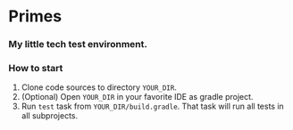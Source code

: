 # Primes 
### My little tech test environment.

### How to start
1. Clone code sources to directory `YOUR_DIR`.
2. (Optional) Open `YOUR_DIR` in your favorite IDE as gradle project.
3. Run `test` task from `YOUR_DIR/build.gradle`. That task will run all tests in all subprojects.
